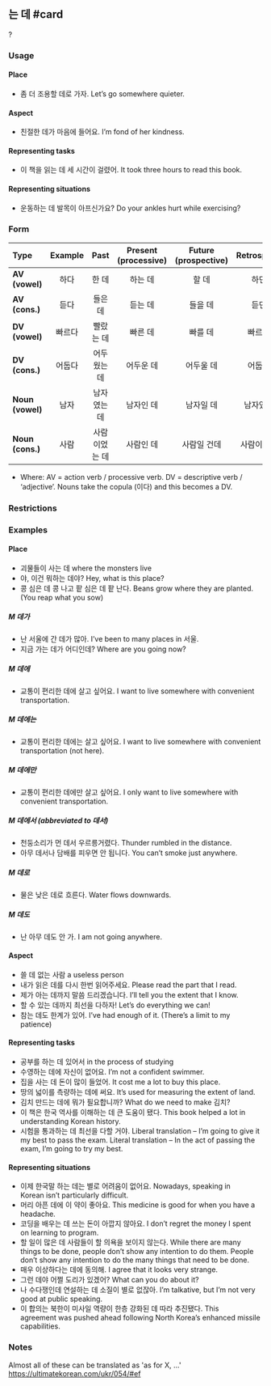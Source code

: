 ## 는 데 #card
?
### Usage
#### Place
- 좀 더 조용할 데로 가자.
	Let’s go somewhere quieter.
#### Aspect
- 친절한 데가 마음에 들어요.
	I’m fond of her kindness.
#### Representing tasks
- 이 책을 읽는 데 세 시간이 걸렸어.
	It took three hours to read this book.
#### Representing situations
- 운동하는 데 발목이 아프신가요?
	Do your ankles hurt while exercising?
### Form
| Type | Example | Past | Present (processive) | Future (prospective) | Retrospective |
|:---|:---:|:---:|:---:|:---:|:---:|
| **AV (vowel)** | 하다 | 한 데 | 하는 데 | 할 데 | 하던 데 |
| **AV (cons.)** | 듣다 | 들은 데 | 듣는 데 | 들을 데 | 듣던 데 |
| **DV (vowel)** | 빠르다 | 빨랐는 데 | 빠른 데 | 빠를 데 | 빠르던 데 |
| **DV (cons.)** | 어둡다 | 어두웠는 데 | 어두운 데 | 어두울 데 | 어둡던 데 |
| **Noun (vowel)** | 남자 | 남자였는 데 | 남자인 데 | 남자일 데 | 남자였던 데 |
| **Noun (cons.)** | 사람 | 사람이었는 데 | 사람인 데 | 사람일 건데 | 사람이였던 데 |
- Where:
	AV = action verb / processive verb.
	DV = descriptive verb / ‘adjective’.
	Nouns take the copula (이다) and this becomes a DV.
### Restrictions
### Examples
#### Place
- 괴물들이 사는 데
	where the monsters live
- 야, 이건 뭐하는 데야?
	Hey, what is this place?
- 콩 심은 데 콩 나고 팥 심은 데 팥 난다.
	Beans grow where they are planted.
	(You reap what you sow)
##### **M 데가**
- 난 서울에 간 데가 많아.
	I’ve been to many places in 서울.
- 지금 가는 데가 어디인데?
	Where are you going now?
##### **M 데에**
- 교통이 편리한 데에 살고 싶어요.
	I want to live somewhere with convenient transportation.
##### **M 데에는**
- 교통이 편리한 데에는 살고 싶어요.
	I want to live somewhere with convenient transportation (not here).
##### **M 데에만**
- 교통이 편리한 데에만 살고 싶어요.
	I only want to live somewhere with convenient transportation.
##### **M 데에서** (abbreviated to 데서)
- 천둥소리가 먼 데서 우르릉거렸다.
	Thunder rumbled in the distance.
- 아무 데서나 담배를 피우면 안 됩니다.
	You can’t smoke just anywhere.
##### **M 데로**
- 물은 낮은 데로 흐른다.
	Water flows downwards.
##### **M 데도**
- 난 아무 데도 안 가.
	I am not going anywhere.
#### Aspect
- 쓸 데 없는 사람
	a useless person
- 내가 읽은 데를 다시 한번 읽어주세요.
	Please read the part that I read.
- 제가 아는 데까지 말씀 드리겠습니다.
	I’ll tell you the extent that I know.
- 할 수 있는 데까지 최선을 다하자!
	Let’s do everything we can!
- 참는 데도 한계가 있어.
	I’ve had enough of it.
	(There’s a limit to my patience)
#### Representing tasks
- 공부를 하는 데 있어서
	in the process of studying
- 수영하는 데에 자신이 없어요.
	I’m not a confident swimmer.
- 집을 사는 데 돈이 많이 들었어.
	It cost me a lot to buy this place.
- 땅의 넓이를 측량하는 데에 써요.
	It’s used for measuring the extent of land.
- 김치 만드는 데에 뭐가 필요합니까?
	What do we need to make 김치?
- 이 책은 한국 역사를 이해하는 데 큰 도움이 됐다.
	This book helped a lot in understanding Korean history.
- 시험을 통과하는 데 최선을 다할 거야.
	Liberal translation – I’m going to give it my best to pass the exam.
	Literal translation – In the act of passing the exam, I’m going to try my best.
#### Representing situations
- 이제 한국말 하는 데는 별로 어려움이 없어요.
	Nowadays, speaking in Korean isn’t particularly difficult.
- 머리 아픈 데에 이 약이 좋아요.
	This medicine is good for when you have a headache.
- 코딩을 배우는 데 쓰는 돈이 아깝지 않아요.
	I don’t regret the money I spent on learning to program.
- 할 일이 많은 데 사람들이 할 의욕을 보이지 않는다.
	While there are many things to be done, people don’t show any intention to do them.
	People don’t show any intention to do the many things that need to be done.
- 매우 이상하다는 데에 동의해.
	I agree that it looks very strange.
- 그런 데야 어쩔 도리가 있겠어?
	What can you do about it?
- 나 수다쟁인데 연설하는 데 소질이 별로 없잖아.
	I’m talkative, but I’m not very good at public speaking.
- 이 합의는 북한이 미사일 역량이 한층 강화된 데 따라 추진됐다.
	This agreement was pushed ahead following North Korea’s enhanced missile capabilities.
### Notes
Almost all of these can be translated as 'as for X, ...'
https://ultimatekorean.com/ukr/054/#ef